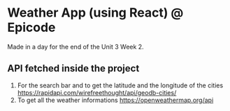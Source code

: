 # Weather App (using React) @ Epicode

Made in a day for the end of the Unit 3 Week 2.

## API fetched inside the project

1. For the search bar and to get the latitude and the longitude of the cities
https://rapidapi.com/wirefreethought/api/geodb-cities/
2. To get all the weather informations
https://openweathermap.org/api
